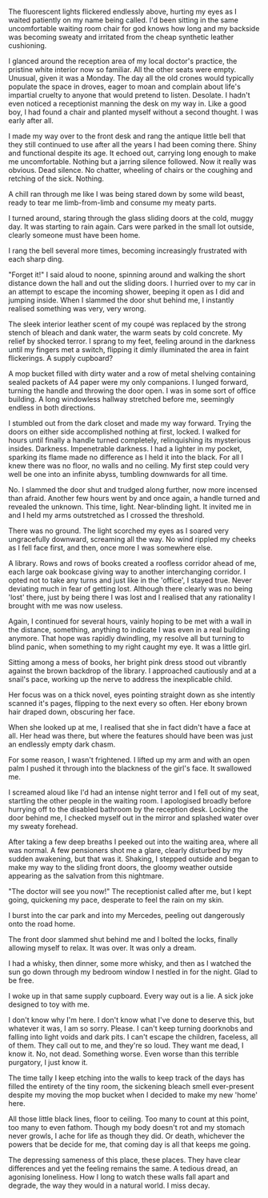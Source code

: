 The fluorescent lights flickered endlessly above, hurting my eyes as I waited patiently on my name being called. I'd been sitting in the same uncomfortable waiting room chair for god knows how long and my backside was becoming sweaty and irritated from the cheap synthetic leather cushioning.


I glanced around the reception area of my local doctor's practice, the pristine white interior now so familiar. All the other seats were empty. Unusual, given it was a Monday. The day all the old crones would typically populate the space in droves, eager to moan and complain about life's impartial cruelty to anyone that would pretend to listen. Desolate. I hadn't even noticed a receptionist manning the desk on my way in. Like a good boy, I had found a chair and planted myself without a second thought. I was early after all.


I made my way over to the front desk and rang the antique little bell that they still continued to use after all the years I had been coming there. Shiny and functional despite its age. It echoed out, carrying long enough to make me uncomfortable. Nothing but a jarring silence followed. Now it really was obvious. Dead silence. No chatter, wheeling of chairs or the coughing and retching of the sick. Nothing.


A chill ran through me like I was being stared down by some wild beast, ready to tear me limb-from-limb and consume my meaty parts.


I turned around, staring through the glass sliding doors at the cold, muggy day. It was starting to rain again. Cars were parked in the small lot outside, clearly someone must have been home.


I rang the bell several more times, becoming increasingly frustrated with each sharp ding.


"Forget it!" I said aloud to noone, spinning around and walking the short distance down the hall and out the sliding doors. I hurried over to my car in an attempt to escape the incoming shower, beeping it open as I did and jumping inside. When I slammed the door shut behind me, I instantly realised something was very, very wrong.


The sleek interior leather scent of my coupé was replaced by the strong stench of bleach and dank water, the warm seats by cold concrete. My relief by shocked terror. I sprang to my feet, feeling around in the darkness until my fingers met a switch, flipping it dimly illuminated the area in faint flickerings. A supply cupboard?


A mop bucket filled with dirty water and a row of metal shelving containing sealed packets of A4 paper were my only companions. I lunged forward, turning the handle and throwing the door open. I was in some sort of office building. A long windowless hallway stretched before me, seemingly endless in both directions. 


I stumbled out from the dark closet and made my way forward. Trying the doors on either side accomplished nothing at first, locked. I walked for hours until finally a handle turned completely, relinquishing its mysterious insides. Darkness. Impenetrable darkness. I had a lighter in my pocket, sparking its flame made no difference as I held it into the black. For all I knew there was no floor, no walls and no ceiling. My first step could very well be one into an infinite abyss, tumbling downwards for all time.


No. I slammed the door shut and trudged along further, now more incensed than afraid. Another few hours went by and once again, a handle turned and revealed the unknown. This time, light. Near-blinding light. It invited me in and I held my arms outstretched as I crossed the threshold.


There was no ground. The light scorched my eyes as I soared very ungracefully downward, screaming all the way. No wind rippled my cheeks as I fell face first, and then, once more I was somewhere else.


A library. Rows and rows of books created a roofless corridor ahead of me, each large oak bookcase giving way to another interchanging corridor. I opted not to take any turns and just like in the 'office', I stayed true. Never deviating much in fear of getting lost. Although there clearly was no being 'lost' there, just by being there I was lost and I realised that any rationality I brought with me was now useless.


Again, I continued for several hours, vainly hoping to be met with a wall in the distance, something, anything to indicate I was even in a real building anymore. That hope was rapidly dwindling, my resolve all but turning to blind panic, when something to my right caught my eye. It was a little girl.


Sitting among a mess of books, her bright pink dress stood out vibrantly against the brown backdrop of the library. I approached cautiously and at a snail's pace, working up the nerve to address the inexplicable child.


Her focus was on a thick novel, eyes pointing straight down as she intently scanned it's pages, flipping to the next every so often. Her ebony brown hair draped down, obscuring her face. 


When she looked up at me, I realised that she in fact didn't have a face at all. Her head was there, but where the features should have been was just an endlessly empty dark chasm. 


For some reason, I wasn't frightened. I lifted up my arm and with an open palm I pushed it through into the blackness of the girl's face. It swallowed me.


I screamed aloud like I'd had an intense night terror and I fell out of my seat, startling the other people in the waiting room. I apologised broadly before hurrying off to the disabled bathroom by the reception desk. Locking the door behind me, I checked myself out in the mirror and splashed water over my sweaty forehead. 


After taking a few deep breaths I peeked out into the waiting area, where all was normal. A few pensioners shot me a glare, clearly disturbed by my sudden awakening, but that was it. Shaking, I stepped outside and began to make my way to the sliding front doors, the gloomy weather outside appearing as the salvation from this nightmare.


"The doctor will see you now!" The receptionist called after me, but I kept going, quickening my pace, desperate to feel the rain on my skin. 


I burst into the car park and into my Mercedes, peeling out dangerously onto the road home. 


The front door slammed shut behind me and I bolted the locks, finally allowing myself to relax. It was over. It was only a dream. 


I had a whisky, then dinner, some more whisky, and then as I watched the sun go down through my bedroom window I nestled in for the night. Glad to be free. 


I woke up in that same supply cupboard. Every way out is a lie. A sick joke designed to toy with me. 


I don't know why I'm here. I don't know what I've done to deserve this, but whatever it was, I am so sorry. Please. I can't keep turning doorknobs and falling into light voids and dark pits. I can't escape the children, faceless, all of them. They call out to me, and they're so loud. They want me dead, I know it. No, not dead. Something worse. Even worse than this terrible purgatory, I just know it. 


The time tally I keep etching into the walls to keep track of the days has filled the entirety of the tiny room, the sickening bleach smell ever-present despite my moving the mop bucket when I decided to make my new 'home' here. 


All those little black lines, floor to ceiling. Too many to count at this point, too many to even fathom. Though my body doesn't rot and my stomach never growls, I ache for life as though they did. Or death, whichever the powers that be decide for me, that coming day is all that keeps me going.


The depressing sameness of this place, these places. They have clear differences and yet the feeling remains the same. A tedious dread, an agonising loneliness. How I long to watch these walls fall apart and degrade, the way they would in a natural world. I miss decay. 